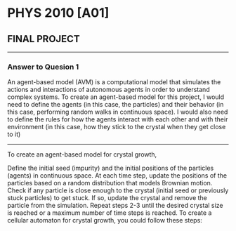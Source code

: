 # PHYS 2010 [A01] 
## FINAL PROJECT
------------------------

### Answer to Quesion 1

An agent-based model (AVM) is a computational model that simulates the actions and interactions of autonomous agents in order to understand complex systems. To create an agent-based model for this project, I would need to define the agents (in this case, the particles) and their behavior (in this case, performing random walks in continuous space). I would also need to define the rules for how the agents interact with each other and with their environment (in this case, how they stick to the crystal when they get close to it)

--------

To create an agent-based model for crystal growth,

Define the initial seed (impurity) and the initial positions of the particles (agents) in continuous space.
At each time step, update the positions of the particles based on a random distribution that models Brownian motion.
Check if any particle is close enough to the crystal (initial seed or previously stuck particles) to get stuck. If so, update the crystal and remove the particle from the simulation.
Repeat steps 2-3 until the desired crystal size is reached or a maximum number of time steps is reached.
To create a cellular automaton for crystal growth, you could follow these steps: